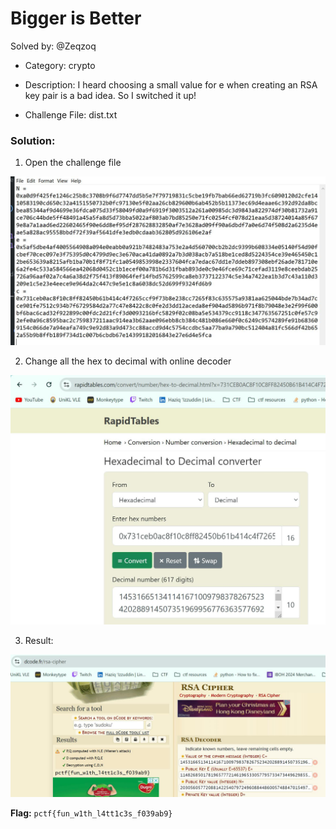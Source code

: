 # Bigger is Better

Solved by: @Zeqzoq

- Category: crypto
- Description: I heard choosing a small value for e when creating an RSA key pair is a bad idea. So I switched it up!

- Challenge File: dist.txt

### Solution:

1. Open the challenge file

![2](2.jpg)

2. Change all the hex to decimal with online decoder

![3](3.jpg)

3. Result:

![4](4.jpg)

**Flag:** `pctf{fun_w1th_l4tt1c3s_f039ab9}`

